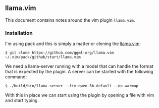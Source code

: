 ## llama.vim
This document contains notes around the vim plugin `llama.vim`.

### Installation
I'm using pack and this is simply a matter or cloning the
[llama.vim](https://github.com/ggml-org/llama.vim):
```console
$ git clone https://github.com/ggml-org/llama.vim ~/.vim/pack/github/start/llama.vim
```

We need a llama-server running with a model that can handle the format that
is expected by the plugin. A server can be started with the following command:
```console
$ ./build/bin/llama-server --fim-qwen-3b-default --no-warmup
```
With this in place we can start using the plugin by opening a file with vim
and start typing.
